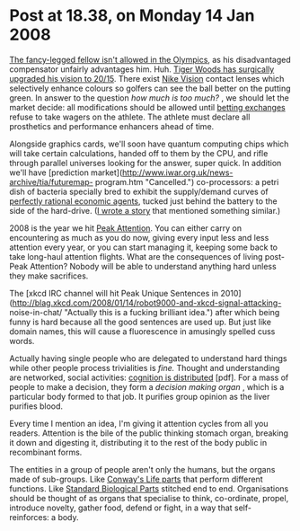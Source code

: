 # Post at 18.38, on Monday 14 Jan 2008

[The fancy-legged fellow isn't allowed in the
Olympics](http://news.bbc.co.uk/sport1/hi/olympics/athletics/7141302.stm "Sprung metal legs."), as his disadvantaged compensator unfairly advantages
him. Huh. [Tiger Woods has surgically upgraded his vision to
20/15](http://www.slate.com/id/2116858/ "It's also happening a lot in
baseball."). There exist [Nike
Vision](http://www.nike.com/nikevision/main.html "I can only see the glasses
on here.") contact lenses which selectively enhance colours so golfers can see
the ball better on the putting green. In answer to the question _how much is
too much?_ , we should let the market decide: all modifications should be
allowed until [betting exchanges](http://www.betfair.com/ "Illegal in the
puritan USA, bizarrely.") refuse to take wagers on the athlete. The athlete
must declare all prosthetics and performance enhancers ahead of time.

Alongside graphics cards, we'll soon have quantum computing chips which will
take certain calculations, handed off to them by the CPU, and rifle through
parallel universes looking for the answer, super quick. In addition we'll have
[prediction market](http://www.iwar.org.uk/news-archive/tia/futuremap-
program.htm "Cancelled.") co-processors: a petri dish of bacteria specially
bred to exhibit the supply/demand curves of [perfectly rational economic
agents](http://hirr.hartsem.edu/ency/Rational.htm "From the outside they
behave just like you and me."), tucked just behind the battery to the side of
the hard-drive. ([I wrote a story](http://masochuticon.com/2006/07/05/ "It's
predictive markets crossed with Mechanical Turk, at Masochuticon, and not one
of my best stories.") that mentioned something similar.)

2008 is the year we hit [Peak Attention](http://www.lifeaftertheoilcrash.net/ "But I thought there was 40 years left!"). You can either carry on
encountering as much as you do now, giving every input less and less attention
every year, or you can start managing it, keeping some back to take long-haul
attention flights. What are the consequences of living post-Peak Attention?
Nobody will be able to understand anything hard unless they make sacrifices.

The [xkcd IRC channel will hit Peak Unique Sentences in
2010](http://blag.xkcd.com/2008/01/14/robot9000-and-xkcd-signal-attacking-
noise-in-chat/ "Actually this is a fucking brilliant idea.") after which being
funny is hard because all the good sentences are used up. But just like domain
names, this will cause a fluorescence in amusingly spelled cuss words.

Actually having single people who are delegated to understand hard things
while other people process trivialities is _fine._ Thought and understanding
are networked, social activities: [cognition is
distributed](http://eclectic.ss.uci.edu/~drwhite/Anthro179a/DistributedCognition.pdf "Distributed Cognition, Edwin Hutchins.") [pdf]. For a mass of people to make
a decision, they form a _decision making organ_ , which is a particular body
formed to that job. It purifies group opinion as the liver purifies blood.

Every time I mention an idea, I'm giving it attention cycles from all you
readers. Attention is the bile of the public thinking stomach organ, breaking
it down and digesting it, distributing it to the rest of the body public in
recombinant forms.

The entities in a group of people aren't only the humans, but the organs made
of sub-groups. Like [Conway's Life
parts](http://pentadecathlon.com/lifeNews/index.php "Game of Life patterns
blog.") that perform different functions. Like [Standard Biological
Parts](http://parts.mit.edu/registry/index.php/Main_Page "Biological
abstractions. Grow your own camera.") stitched end to end. Organisations
should be thought of as organs that specialise to think, co-ordinate, propel,
introduce novelty, gather food, defend or fight, in a way that self-
reinforces: a body.
